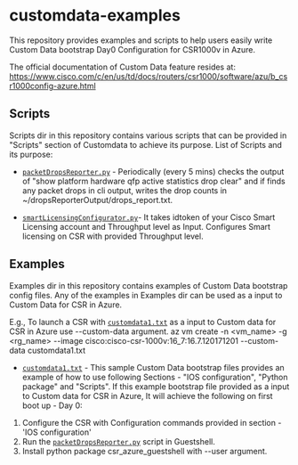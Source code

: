 # customdata-examples

This repository provides examples and scripts to help users easily write Custom Data bootstrap Day0 Configuration for CSR1000v in Azure.

The official documentation of Custom Data feature resides at:
https://www.cisco.com/c/en/us/td/docs/routers/csr1000/software/azu/b_csr1000config-azure.html

## Scripts 
Scripts dir in this repository contains various scripts that can be provided in "Scripts" section of Customdata to achieve its purpose. List of Scripts and its purpose: 

* [```packetDropsReporter.py```](scripts/packetDropsReporter.py) - Periodically (every 5 mins) checks the output of "show platform hardware qfp active statistics drop clear" and if finds any packet drops in cli output, writes the drop counts in ~/dropsReporterOutput/drops_report.txt.

* [```smartLicensingConfigurator.py```](scripts/smartLicensingConfigurator.py)- It takes idtoken of your Cisco Smart Licensing account and Throughput level as Input. Configures Smart licensing on CSR with provided Throughput level.

## Examples
Examples dir in this repository contains examples of Custom Data bootstrap config files. Any of the examples in Examples dir can be used as a input to Custom Data for CSR in Azure. 

E.g., To launch a CSR with [```customdata1.txt```](examples/customdata1.txt) as a input to Custom data for CSR in Azure use --custom-data argument.
      az vm create -n <vm_name> -g <rg_name> --image cisco:cisco-csr-1000v:16_7:16.7.120171201 --custom-data customdata1.txt

* [```customdata1.txt```](examples/customdata1.txt) - This sample Custom Data bootstrap files provides an example of how to use following Sections - "IOS configuration", "Python package" and "Scripts". If this example bootstrap file provided as a input to Custom data for CSR in Azure, It will achieve the following on first boot up - Day 0:
1. Configure the CSR with Configuration commands provided in section - 'IOS configuration'
2. Run the [```packetDropsReporter.py```](scripts/packetDropsReporter.py) script in Guestshell.
3. Install python package csr_azure_guestshell with --user argument.
